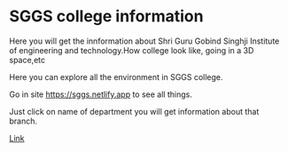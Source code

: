 # SGGS college information

Here you will get the innformation about Shri Guru Gobind Singhji Institute of engineering and technology.How college look like, going in a 3D space,etc

Here you can explore all the environment in SGGS college.

Go in site https://sggs.netlify.app to see all things.

Just click on name of department you will get information about that branch.

[Link](src/)
